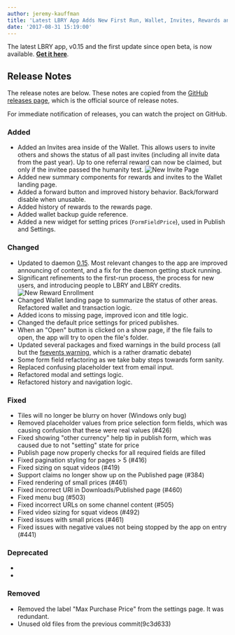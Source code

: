 ```yaml
---
author: jeremy-kauffman
title: 'Latest LBRY App Adds New First Run, Wallet, Invites, Rewards and More'
date: '2017-08-31 15:19:00'
---
```

The latest LBRY app, v0.15 and the first update since open beta, is now available. **[Get it here](https://lbry.io/get)**.

## Release Notes

The release notes are below. These notes are copied from the [GitHub releases page](https://github.com/lbryio/lbry-app/releases), which is the official source of release notes.

For immediate notification of releases, you can watch the project on GitHub.

### Added
  * Added an Invites area inside of the Wallet. This allows users to invite others and shows the status of all past invites (including all invite data from the past year). Up to one referral reward can now be claimed, but only if the invitee passed the humanity test. ![New Invite Page](https://spee.ch/5/newlbryinvitepage.png)
  * Added new summary components for rewards and invites to the Wallet landing page.
  * Added a forward button and improved history behavior. Back/forward disable when unusable.
  * Added history of rewards to the rewards page.
  * Added wallet backup guide reference.
  * Added a new widget for setting prices (`FormFieldPrice`), used in Publish and Settings.

### Changed
  * Updated to daemon [0.15](https://github.com/lbryio/lbry/releases). Most relevant changes to the app are improved announcing of content, and a fix for the daemon getting stuck running.
  * Significant refinements to the first-run process, the process for new users, and introducing people to LBRY and LBRY credits.
![New Reward Enrollment](https://spee.ch/9/newlbryrewardproof.png)
  * Changed Wallet landing page to summarize the status of other areas. Refactored wallet and transaction logic.
  * Added icons to missing page, improved icon and title logic.
  * Changed the default price settings for priced publishes.
  * When an "Open" button is clicked on a show page, if the file fails to open, the app will try to open the file's folder.
  * Updated several packages and fixed warnings in the build process (all but the [fsevents warning](https://github.com/yarnpkg/yarn/issues/3738), which is a rather dramatic debate)
  * Some form field refactoring as we take baby steps towards form sanity.
  * Replaced confusing placeholder text from email input.
  * Refactored modal and settings logic.
  * Refactored history and navigation logic.

### Fixed
  * Tiles will no longer be blurry on hover (Windows only bug)
  * Removed placeholder values from price selection form fields, which was causing confusion that these were real values (#426)
  * Fixed showing "other currency" help tip in publish form, which was caused due to not "setting" state for price
  * Publish page now properly checks for all required fields are filled
  * Fixed pagination styling for pages > 5 (#416)
  * Fixed sizing on squat videos (#419)
  * Support claims no longer show up on the Published page (#384)
  * Fixed rendering of small prices (#461)
  * Fixed incorrect URI in Downloads/Published page (#460)
  * Fixed menu bug (#503)
  * Fixed incorrect URLs on some channel content (#505)
  * Fixed video sizing for squat videos (#492)
  * Fixed issues with small prices (#461)
  * Fixed issues with negative values not being stopped by the app on entry (#441)

### Deprecated
  *
  *

### Removed
  * Removed the label "Max Purchase Price" from the settings page. It was redundant.
  * Unused old files from the previous commit(9c3d633)
